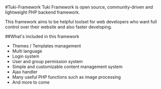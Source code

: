 #Tuki-Framework
Tuki Framework is open source, community-driven and lightweight PHP backend framework.

This framework aims to be helpful toolset for web developers who want full control over their website and also faster developing.

##What's included in this framework
- Themes / Templates management
- Multi language
- Login system
- User and group permission system
- Simple and customizable content management system
- Ajax handler
- Many useful PHP functions such as image processing
- And more to come

